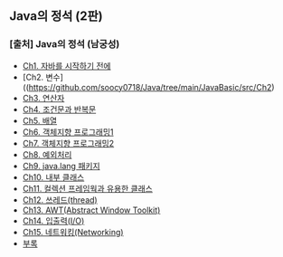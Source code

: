 ## Java의 정석 (2판)
### [출처] Java의 정석 (남궁성)
- [Ch1. 자바를 시작하기 전에](https://github.com/soocy0718/Java/tree/main/JavaBasic/src/Ch1)
- [Ch2. 변수]((https://github.com/soocy0718/Java/tree/main/JavaBasic/src/Ch2)
- [Ch3. 연산자]()
- [Ch4. 조건문과 반복문]()
- [Ch5. 배열]()
- [Ch6. 객체지향 프로그래밍1]()
- [Ch7. 객체지향 프로그래밍2]()
- [Ch8. 예외처리]()
- [Ch9. java.lang 패키지]()
- [Ch10. 내부 클래스]()
- [Ch11. 컬렉션 프레임웍과 유용한 클래스]()
- [Ch12. 쓰레드(thread)]()
- [Ch13. AWT(Abstract Window Toolkit)]()
- [Ch14. 입출력(I/O)]()
- [Ch15. 네트워킹(Networking)]()
- [부록]()